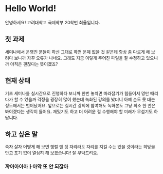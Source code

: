 # Hello World!
안녕하세요! 고려대학교 국제학부 20학번 최율입니다.

## 첫 과제
세미나에서 운영진 분들이 하신 그대로 하면 문제 없을 것 같은데 항상 좀 다르게 해 보려다 보니까 자꾸 오류가 나네요. 그래도 지금 이렇게 주어진 파일을 잘 수정하고 있으니까 아직은 괜찮다는 뜻이겠죠?

## 현재 상태
기초 세미나를 실시간으로 진행하다 보니까 한번 놓치면 따라잡기가 힘들어서 멍만 때리다가 할 수 있을까 걱정을 굉장히 많이 했는데 녹화된 강의를 봤더니 아예 손도 못 대는 정도에서는 벗어났어요. 앞으로는  실시간 강의에 참여해도 녹화본도 그냥 최소 한 번은 봐야겠다는 생각이 들어요. 재밌기도 하고 더 어려운 걸 수행해야 할 미래가 무섭기도 하답니다.

## 하고 싶은 말
죽자 살자 어떻게 해 보면 행렬 맨 뒷 자리라도 자리를 지킬 수는 있을 것이라는 희망을 안고 포기 없이 열심히 해 보겠습니다! 잘 부탁드려요.

### 꺄아아아아ㅏ아악 또 안 되잖아